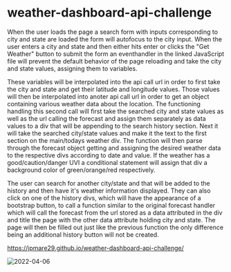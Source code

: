 # weather-dashboard-api-challenge

When the user loads the page a search form with inputs corresponding to city and state are loaded
the form will autofocus to the city input. When the user enters a city and state and then either hits enter 
or clicks the "Get Weather" button to submit the form an eventhandler in the linked JavaScript file 
will prevent the default behavior of the page reloading and take the city and state values, 
assigning them to variables.

These variables will be interpolated into the api call url in order to first take the city and state
and get their latitude and longitude values. Those values will then be interpolated into anoter api call url
in order to get an object containing various weather data about the location. The functioning handling this second call
will first take the searched city and state values as well as the url calling the forecast and assign them 
separately as data values to a div that will be appending to the search history section. Next it will take the searched city/state values and make it the text to the first section on the main/todays weather div.
The function will then parse through the forecast object getting and assigning the desired weather data
to the respective divs according to date and value. If the weather has a good/caution/danger UVI a conditional statement
will assign that div a background color of green/orange/red respectively.

The user can search for another city/state and that will be added to the history and then have it's weather
information displayed. They can also click on one of the history divs, which will have the appearance of a 
bootstrap button, to call a function similar to the original forecast handler which will call the forecast
from the url stored as a data attributed in the div and title the page with the other data attribute holding
city and state. The page will then be filled out just like the previous function the only difference being
an additional history button will not be created.

https://jpmare29.github.io/weather-dashboard-api-challenge/

![2022-04-06](https://user-images.githubusercontent.com/74988217/162101888-0fecc3e7-9235-4df1-a9c0-819a78935f69.png)
